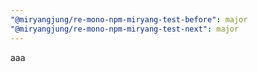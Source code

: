 ```yaml
---
"@miryangjung/re-mono-npm-miryang-test-before": major
"@miryangjung/re-mono-npm-miryang-test-next": major
---
```


aaa
